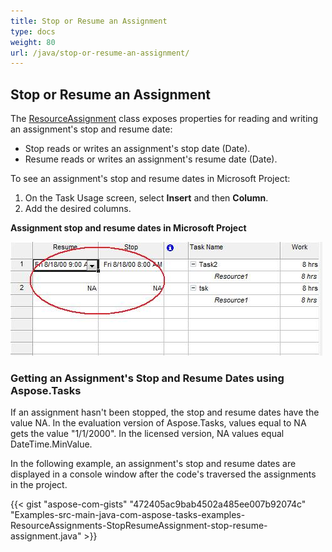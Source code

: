 ```yaml
---
title: Stop or Resume an Assignment
type: docs
weight: 80
url: /java/stop-or-resume-an-assignment/
---
```


## **Stop or Resume an Assignment**
The [ResourceAssignment](http://www.aspose.com/api/java/tasks/com.aspose.tasks/classes/ResourceAssignment) class exposes properties for reading and writing an assignment's stop and resume date:

- Stop reads or writes an assignment's stop date (Date).
- Resume reads or writes an assignment's resume date (Date).

To see an assignment's stop and resume dates in Microsoft Project:

1. On the Task Usage screen, select **Insert** and then **Column**.
1. Add the desired columns.

**Assignment stop and resume dates in Microsoft Project** 

![todo:image_alt_text](stop-or-resume-an-assignment_1.png)
### **Getting an Assignment's Stop and Resume Dates using Aspose.Tasks**
If an assignment hasn't been stopped, the stop and resume dates have the value NA. In the evaluation version of Aspose.Tasks, values equal to NA gets the value "1/1/2000". In the licensed version, NA values equal DateTime.MinValue.

In the following example, an assignment's stop and resume dates are displayed in a console window after the code's traversed the assignments in the project.

{{< gist "aspose-com-gists" "472405ac9bab4502a485ee007b92074c" "Examples-src-main-java-com-aspose-tasks-examples-ResourceAssignments-StopResumeAssignment-stop-resume-assignment.java" >}}
